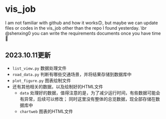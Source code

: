 # vis_job
I am not familiar with github and how it works🙃, but maybe we can update files or codes in the vis_job other than the repo I found yesterday.
\br
@shenxing0 you can write the requirements documents once you have time🤝

## 2023.10.11更新
- `list_view.py` 数据处理文件
- `road_data.py` 判断有哪些交通场景，并将结果存储到数据库中
- `plot_figure.py` 图表绘制文件
- 还有其他相关的数据，以及绘制好的HTML文件
  - `data` 处理好的数据，值得注意的是，为了减少运行时间，有些数据可能会有异常，后续可以修改；
    同时这里没有整体的总览数据，现全部存储在数据库中
  - `chartweb` 图表的HTML文件
